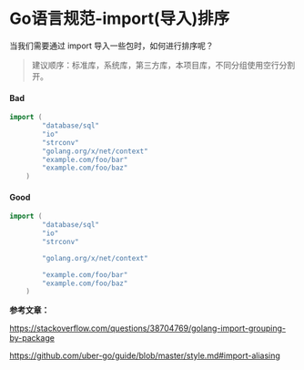 # Go语言规范-import(导入)排序

当我们需要通过 import 导入一些包时，如何进行排序呢？

> 建议顺序：标准库，系统库，第三方库，本项目库，不同分组使用空行分割开。

#### Bad

```go
import (
        "database/sql"
        "io"
        "strconv"
        "golang.org/x/net/context"
        "example.com/foo/bar"
        "example.com/foo/baz"
    )
```

#### Good

```go
import (
        "database/sql"
        "io"
        "strconv"

        "golang.org/x/net/context"

        "example.com/foo/bar"
        "example.com/foo/baz"
    )
```

**参考文章：**

https://stackoverflow.com/questions/38704769/golang-import-grouping-by-package

https://github.com/uber-go/guide/blob/master/style.md#import-aliasing